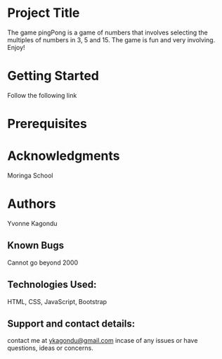 # Project Title
The game pingPong is a game of numbers that involves selecting the multiples of numbers in 3, 5 and 15. The game is fun and very involving. Enjoy!
# Getting Started
Follow the following link
# Prerequisites
# Acknowledgments
Moringa School
# Authors
Yvonne Kagondu
## Known Bugs
Cannot go beyond 2000
## Technologies Used:
HTML, CSS, JavaScript, Bootstrap
## Support and contact details:
contact me at ykagondu@gmail.com incase of any issues or have questions, ideas or concerns.
